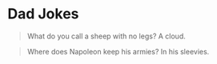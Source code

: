 # Dad Jokes

> What do you call a sheep with no legs?
> A cloud.

> Where does Napoleon keep his armies? In
> his sleevies.

